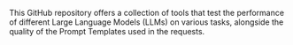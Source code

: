 This GitHub repository offers a collection of tools that test the performance of different Large Language Models (LLMs) on various tasks, alongside the quality of the Prompt Templates used in the requests.
